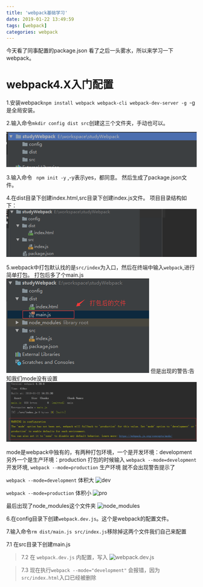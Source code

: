 ```yaml
---
title: 'webpack基础学习'
date: 2019-01-22 13:49:59
tags: [webpack]
categories: webpack
---
```


<meta name="referrer" content="no-referrer" />


今天看了同事配置的package.json 看了之后一头雾水，所以来学习一下webpack。
# webpack4.X入门配置
1.安装webpack```npm install webpack webpack-cli webpack-dev-server -g ```-g是全局安装。

2.输入命令``` mkdir config dist src ```创建这三个文件夹，手动也可以。

![](https://github.com/zhoufanglu/markdownPhoto/blob/master/webpack/%E6%96%87%E4%BB%B6.png?raw=true)

3.输入命令 ``` npm init -y``` ,-y表示yes，都同意。
然后生成了package.json文件。

4.在dist目录下创建index.html,src目录下创建index.js文件。
项目目录结构如下：
![](https://github.com/zhoufanglu/markdownPhoto/blob/master/webpack/%E7%9B%AE%E5%BD%95.png?raw=true)

5.webpack中打包默认找的是```src/index```为入口，然后在终端中输入```webpack```,进行简单打包。
打包后多了个main.js
![打包后目录](https://github.com/zhoufanglu/markdownPhoto/blob/master/webpack/%E6%89%93%E5%8C%85-%E7%9B%AE%E5%BD%95.png?raw=true)
但是出现的警告:告知我们mode没有设置
![警告](https://github.com/zhoufanglu/markdownPhoto/blob/master/webpack/%E6%89%93%E5%8C%85%E8%AD%A6%E5%91%8A.png?raw=true)

mode是webpack中独有的，有两种打包环境，一个是开发环境：development另外一个是生产环境：production
打包的时候输入
``` webpack --mode=development ```  开发环境, ``` webpack --mode=production ```   生产环境
就不会出现警告提示了

``` webpack --mode=development ``` 体积大
![dev](https://github.com/zhoufanglu/markdownPhoto/blob/master/webpack/dev.png?raw=true)

``` webpack --mode=production ``` 体积小
![pro](https://github.com/zhoufanglu/markdownPhoto/blob/master/webpack/pro.png?raw=true)

最后出现了node_modules这个文件夹
![node_modules](https://github.com/zhoufanglu/markdownPhoto/blob/master/webpack/node_modules.png?raw=true)


6.在config目录下创建```webpack.dev.js```。这个是webpack的配置文件。


7.输入命令```rm dist/main.js src/index.js```移除掉这两个文件我们自己来配置

7.1 在src目录下创建main.js

 >7.2 在 ```webpack.dev.js``` 内配置，写入
 ![webpack.dev.js](https://github.com/zhoufanglu/markdownPhoto/blob/master/webpack/main%E9%85%8D%E7%BD%AE.png?raw=true)

 >7.3 现在执行``` webpack --mode="development" ``` 会报错，因为```src/index.html```入口已经被删除












